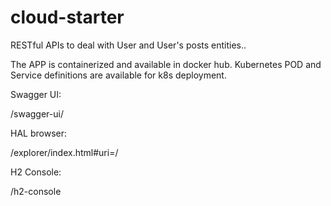 # cloud-starter

RESTful APIs to deal with User and User's posts entities.. 


The APP is containerized and available in docker hub. 
Kubernetes POD and Service definitions are available for k8s deployment. 


Swagger UI:

/swagger-ui/

HAL browser:

/explorer/index.html#uri=/

H2 Console:

/h2-console
